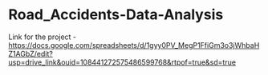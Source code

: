 # Road_Accidents-Data-Analysis
Link for the project - https://docs.google.com/spreadsheets/d/1gyy0PV_MegP1FfiGm3o3jWhbaHZ1AGbZ/edit?usp=drive_link&ouid=108441272575486599768&rtpof=true&sd=true
